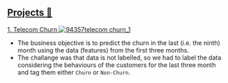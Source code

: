 ## <ins> Projects :file_folder:
[<ins> 1. Telecom Churn </ins>  ![94357telecom churn_1](https://user-images.githubusercontent.com/88627606/172928304-dc81348b-aced-436b-9db2-619690e41f2b.png)](https://github.com/Ramesh9394/Portfolio_Data-Science/tree/main/Telecom%20Churn)  
- The business objective is to predict the churn in the last (i.e. the ninth) month using the data (features) from the first three months.
- The challange was that data is not labelled, so we had to label the data considering the behaviours of the customers for the last three month and tag them either `Churn` or `Non-Churn`.


